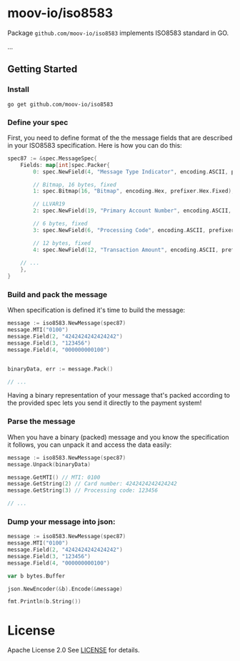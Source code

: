 # moov-io/iso8583

Package `github.com/moov-io/iso8583` implements ISO8583 standard in GO.

...

## Getting Started

### Install

```
go get github.com/moov-io/iso8583
```

### Define your spec

First, you need to define format of the the message fields that are described in your ISO8583 specification.
Here is how you can do this:

```go
spec87 := &spec.MessageSpec{
    Fields: map[int]spec.Packer{
        0: spec.NewField(4, "Message Type Indicator", encoding.ASCII, prefixer.ASCII.Fixed),

        // Bitmap, 16 bytes, fixed
        1: spec.Bitmap(16, "Bitmap", encoding.Hex, prefixer.Hex.Fixed),

        // LLVAR19
        2: spec.NewField(19, "Primary Account Number", encoding.ASCII, prefixer.ASCII.LL),

        // 6 bytes, fixed
        3: spec.NewField(6, "Processing Code", encoding.ASCII, prefixer.ASCII.Fixed),

        // 12 bytes, fixed
        4: spec.NewField(12, "Transaction Amount", encoding.ASCII, prefixer.ASCII.Fixed),
	
	// ...
    },
}
```

### Build and pack the message

When specification is defined it's time to build the message:

```go
message := iso8583.NewMessage(spec87)
message.MTI("0100")
message.Field(2, "4242424242424242")
message.Field(3, "123456")
message.Field(4, "000000000100")


binaryData, err := message.Pack()

// ...
```

Having a binary representation of your message that's packed according to the provided spec lets you send it directly to the payment system!

### Parse the message

When you have a binary (packed) message and you know the specification it follows, you can unpack it and access the data easily:

```go
message := iso8583.NewMessage(spec87)
message.Unpack(binaryData)

message.GetMTI() // MTI: 0100
message.GetString(2) // Card number: 4242424242424242
message.GetString(3) // Processing code: 123456

// ...
```

### Dump your message into json:

```go
message := iso8583.NewMessage(spec87)
message.MTI("0100")
message.Field(2, "4242424242424242")
message.Field(3, "123456")
message.Field(4, "000000000100")

var b bytes.Buffer

json.NewEncoder(&b).Encode(&message)

fmt.Println(b.String())
```


# License

Apache License 2.0 See [LICENSE](LICENSE) for details.
